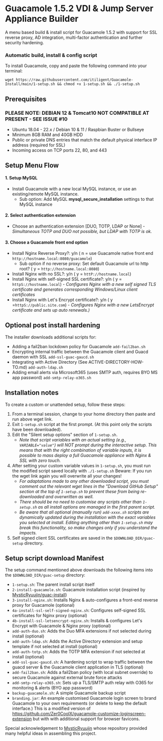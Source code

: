 # **Guacamole 1.5.2 VDI & Jump Server Appliance Builder**

A menu based build & install script for Guacamole 1.5.2 with support for SSL reverse proxy, AD integration, multi-factor authentication and further security hardening.

### **Automatic build, install & config script**

To install Guacamole, copy and paste the following command into your terminal:

```
wget https://raw.githubusercontent.com/itiligent/Guacamole-Install/main/1-setup.sh && chmod +x 1-setup.sh && ./1-setup.sh
```

## **Prerequisites**
 ### PLEASE NOTE: DEBIAN 12 & Tomcat10 NOT COMPATIBLE AT PRESENT - SEE ISSUE #10
 
- Ubuntu 18.04 - 22.x / Debian 10 & 11 / Raspbian Buster or Bullseye
- Minimum 8GB RAM and 40GB HDD
- Public or private DNS entries that match the default physical interface IP address (required for SSL)
- Incoming access on TCP ports 22, 80, and 443

## **Setup Menu Flow**

#### **1. Setup MySQL**

- Install Guacamole with a new local MySQL instance, or use an existing/remote MySQL instance. 
  -   Sub option: Add MySQL **mysql_secure_installation** settings to that MySQL instance

#### **2. Select authentication extension**

- Choose an authentication extension [DUO, TOTP, LDAP or None]  - *Simultaneous TOTP and DUO not possible, but LDAP with TOTP is ok.*

#### **3. Choose a Guacamole front end option**

- Install Nginx Reverse Proxy?: y/n ( n = use Guacamole native front end `http://hostname.local:8080/guacamole`)
  -   Sub option if no reverse proxy: Set default Guacamole url to http root? ( y = `http://hostname.local:8080`)
- Install Nginx with no SSL?: y/n ( y = `httP://hostname.local`)
- Install Nginx with self-signed SSL certificate?: y/n ( y = `httpS://hostname.local`) -  *Configures Nginx with a new self signed TLS certificate and generates corresponding Windows/Linux client certificates*
- Install Nginx with Let's Encrypt certificate?: y/n ( y =`httpS://public.site.com`) - *Configures Nginx with a new LetsEncrypt certificate and sets up auto renewals.)*

## **Optional post install hardening**

The installer downloads additional scripts for:
- Adding a fail2ban lockdown policy for Guacamole `add-fail2ban.sh`
- Encrypting internal traffic between the Guacamole client and Guacd daemon with SSL `add-ssl-guac-gaucd.sh`
- Integrating with Active Directory (See ACTIVE-DIRECTORY-HOW-TO.md) `add-auth-ldap.sh`
- Adding email alerts via Microsoft365 (uses SMTP auth, requires BYO MS app password) `add-smtp-relay-o365.sh`

## **Installation notes**

To create a custom or unattended setup, follow these steps:
1. From a terminal session, change to your home directory then paste and run above wget link.
2. Exit `1-setup.sh` script at the first prompt. (At this point only the scripts have been downloaded).
3. Edit the "Silent setup options" section of `1-setup.sh`. 
    - *Note that script variables with an actual setting (e.g., `VARIABLE="value"`) will NOT prompt during the interactive setup. This means that with the right combination of variable inputs, it is possible to mass deploy a full Guacamole appliance with Nginx & SSL with zero touch.*
4. After setting your custom variable values in `1-setup.sh`, you must run the modified script saved locally with `./1-setup.sh` Beware: If you run the wget link again you will overwrite all your changes!
      - *For adaptations made to any other downloaded script, you must comment out the relevant wget lines in the "Download GitHub Setup" section at the top of `1-setup.sh` to prevent these from being re-downloaded and overwritten as well.* 
      - *There should be no need to customise any scripts other than `1-setup.sh` as all install options are managed in the first parent script.* 
      - *Be aware that all optional (manually run) `add-xxxx.sh` scripts are dynamically updated during the installation with the exact variables you selected at install. Editing anything other than `1-setup.sh` may break this functionality, so make changes only if you understand the impacts.*
5. Self signed client SSL certificates are saved in the `$DOWNLOAD_DIR/guac-setup` directory.

## **Setup script download Manifest**

The setup command mentioned above downloads the following items into the `$DOWNLOAD_DIR/guac-setup` directory:

- `1-setup.sh`: The parent install script itself
- `2-install-guacamole.sh`: Guacamole installation script (inspired by [MysticRyuujin/guac-install](https://github.com/MysticRyuujin/guac-install))
- `3-install-nginx.sh`: Installs Nginx & auto-configures a front-end reverse proxy for Guacamole (optional)
- `4a-install-ssl-self-signed-nginx.sh`: Configures self-signed SSL certificates for Nginx proxy (optional)
- `4b-install-ssl-letsencrypt-nginx.sh`: Installs & configures Let's Encrypt with Guacamole & Nginx proxy (optional)
- `add-auth-duo.sh`: Adds the Duo MFA extensions if not selected during install (optional)
- `add-auth-ldap.sh`: Adds the Active Directory extension and setup template if not selected at install (optional)
- `add-auth-totp.sh`: Adds the TOTP MFA extension if not selected at install (optional)
- `add-ssl-guac-gaucd.sh`: A hardening script to wrap traffic between the guacd server & the Guacamole client application in TLS (optional)
- `add-fail2ban.sh`: Adds a fail2ban policy (with local subnet override) to secure Guacamole against external brute force attacks
- `add-smtp-relay-o365.sh`: Sets up a TLS/SMTP auth relay with O365 for monitoring & alerts (BYO app password)
- `backup-guacamole.sh`: A simple Guacamole backup script
- `branding.jar`: An example customised Guacamole login screen to brand Guacamole to your own requirements (or delete to keep the default interface.) This is a modified version of https://github.com/Zer0CoolX/guacamole-customize-loginscreen-extension but with with additional support for browser favicons.

Special acknowledgement to [MysticRyuujin](https://github.com/MysticRyuujin/guac-install) whose repository provided many helpful ideas in assembling this project.
